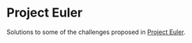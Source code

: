 # Project Euler

Solutions to some of the challenges proposed in [Project Euler](https://projecteuler.net/).

